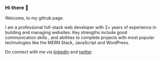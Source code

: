 ### Hi there 👋

Welcome,  to my github page.

I am a professional full-stack web developer with 2+ years of experience in building and managing
websites. Key strengths include good communication skills , and abilities to complete projects with
most popular technologies like the MERN Stack, JavaScript and WordPress.


Do connect with me via [linkedIn](https://www.linkedin.com/in/samuel-blebo-1a9a2316a/) and [twitter](https://twitter.com/samuel_blebo) 


<!--
**SamuelBlebo/Samuelblebo** is a ✨ _special_ ✨ repository because its `README.md` (this file) appears on your GitHub profile.

Here are some ideas to get you started:

- 🔭 I’m currently working on ...
- 🌱 I’m currently learning ...
- 👯 I’m looking to collaborate on ...
- 🤔 I’m looking for help with ...
- 💬 Ask me about ...
- 📫 How to reach me: ...
- 😄 Pronouns: ...
- ⚡ Fun fact: ...
-->
